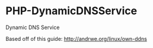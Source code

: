 # PHP-DynamicDNSService
Dynamic DNS Service

Based off of this guide:
http://andrwe.org/linux/own-ddns

